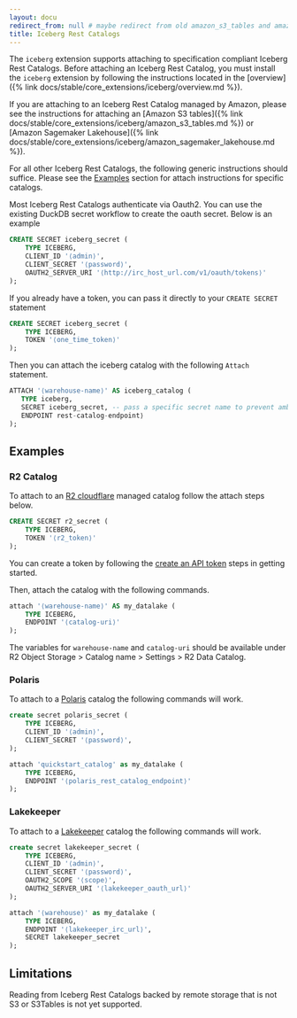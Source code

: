 ```yaml
---
layout: docu
redirect_from: null # maybe redirect from old amazon_s3_tables and amazon_sagemaker_lakehouse docs?
title: Iceberg Rest Catalogs
---
```


The `iceberg` extension supports attaching to specification compliant Iceberg Rest Catalogs. Before attaching an Iceberg Rest Catalog, you must install the `iceberg` extension by following the instructions located in the [overview]({% link docs/stable/core_extensions/iceberg/overview.md %}).

If you are attaching to an Iceberg Rest Catalog managed by Amazon, please see the instructions for attaching an [Amazon S3 tables]({% link docs/stable/core_extensions/iceberg/amazon_s3_tables.md %}) or [Amazon Sagemaker Lakehouse]({% link docs/stable/core_extensions/iceberg/amazon_sagemaker_lakehouse.md %}).

For all other Iceberg Rest Catalogs, the following generic instructions should suffice. Please see the [Examples](#examples) section for attach instructions for specific catalogs.

Most Iceberg Rest Catalogs authenticate via Oauth2. You can use the existing DuckDB secret workflow to create the oauth secret. Below is an example

```sql
CREATE SECRET iceberg_secret (
    TYPE ICEBERG,
    CLIENT_ID '⟨admin⟩',
    CLIENT_SECRET '⟨password⟩',
    OAUTH2_SERVER_URI '⟨http://irc_host_url.com/v1/oauth/tokens⟩'
);
```

If you already have a token, you can pass it directly to your `CREATE SECRET` statement

```sql
CREATE SECRET iceberg_secret (
    TYPE ICEBERG,
    TOKEN '⟨one_time_token⟩'
);
```

Then you can attach the iceberg catalog with the following `Attach` statement.

```sql
ATTACH '⟨warehouse-name⟩' AS iceberg_catalog (
   TYPE iceberg,
   SECRET iceberg_secret, -- pass a specific secret name to prevent ambiguity
   ENDPOINT rest-catalog-endpoint⟩
);
```

## Examples 

### R2 Catalog

To attach to an [R2 cloudflare](https://developers.cloudflare.com/r2/data-catalog/) managed catalog follow the attach steps below. 


```sql
CREATE SECRET r2_secret (
    TYPE ICEBERG,
    TOKEN '⟨r2_token⟩'
);

```

You can create a token by following the [create an API token](https://developers.cloudflare.com/r2/data-catalog/get-started/#3-create-an-api-token) steps in getting started.

Then, attach the catalog with the following commands.

```sql
attach '⟨warehouse-name⟩' AS my_datalake (
    TYPE ICEBERG,
    ENDPOINT '⟨catalog-uri⟩'
);
```

The variables for `warehouse-name` and `catalog-uri` should be available under R2 Object Storage > Catalog name > Settings > R2 Data Catalog.

### Polaris

To attach to a [Polaris](https://polaris.apache.org) catalog the following commands will work.

```sql
create secret polaris_secret (
    TYPE ICEBERG,
    CLIENT_ID '⟨admin⟩',
    CLIENT_SECRET '⟨password⟩',
);
```

```sql
attach 'quickstart_catalog' as my_datalake (
    TYPE ICEBERG,
    ENDPOINT '⟨polaris_rest_catalog_endpoint⟩'
);
```


### Lakekeeper

To attach to a [Lakekeeper](https://docs.lakekeeper.io) catalog the following commands will work.

```sql
create secret lakekeeper_secret (
    TYPE ICEBERG,
    CLIENT_ID '⟨admin⟩',
    CLIENT_SECRET '⟨password⟩',
    OAUTH2_SCOPE '⟨scope⟩',
    OAUTH2_SERVER_URI '⟨lakekeeper_oauth_url⟩'
);
```

```sql
attach '⟨warehouse⟩' as my_datalake (
    TYPE ICEBERG,
    ENDPOINT '⟨lakekeeper_irc_url⟩',
    SECRET lakekeeper_secret
);
```

## Limitations

Reading from Iceberg Rest Catalogs backed by remote storage that is not S3 or S3Tables is not yet supported.
